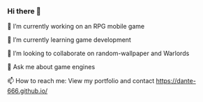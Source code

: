 ### Hi there 👋

🔭 I’m currently working on an RPG mobile game

🌱 I’m currently learning game development

👯 I’m looking to collaborate on random-wallpaper and Warlords

💬 Ask me about game engines

📫 How to reach me: View my portfolio and contact https://dante-666.github.io/

<!--
**Dante-666/Dante-666** is a ✨ _special_ ✨ repository because its `README.md` (this file) appears on your GitHub profile.

Here are some ideas to get you started:

- 🤔 I’m looking for help with ...
- 
- 😄 Pronouns: ...
- ⚡ Fun fact: ...
-->
